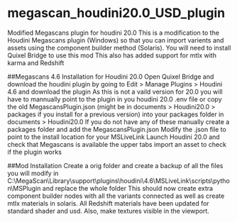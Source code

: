 # megascan_houdini20.0_USD_plugin
Modified Megascans plugin for houdini 20.0
This is a modification to the Houdini Megascans plugin (Windows) so that you can import varients and assets using the component builder method (Solaris). You will need to install Quixel Bridge to use this mod
This also has added support for mtlx with karma and Redshift

##Megascans 4.6 Installation for Houdini 20.0
Open Quixel Bridge and download the houdini plugin by going to Edit > Manage Plugins > Houdini 4.6 and download the plugin
As this is not a vaild version for 20.0 you will have to mannually point to the plugin in you houdini 20.0 .env file or copy the old MegascansPlugin.json (might be in documents > Houdini20.0 > packages if you install for a previous version) into your packages folder in documents > Houdini20.0
If you do not have any of these manually create a packages folder and add the MegascansPlugin.json
Modify the .json file to point to the install location for your MSLiveLink
Launch Houdini 20.0 and check that Megascans is available the upper tabs
import an asset to check if the plugin works

##Mod Installation
Create a orig folder and create a backup of all the files you will modify
in C:\MegaScan\Library\support\plugins\houdini\4.6\MSLiveLink\scripts\python\MSPlugin and replace the whole folder
This should now create extra component builder nodes with all the variants connected as well as create mtlx materials in solaris.
All Redshift materials have been updated for standard shader and usd. Also, make textures visible in the viewport.
